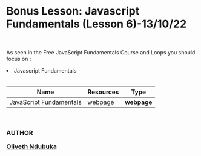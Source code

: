<h1>Bonus Lesson: Javascript Fundamentals (Lesson 6)-13/10/22</h1>

<br>
<p>As seen in the Free JavaScript Fundamentals Course and Loops you should focus on :</p>
<li>Javascript Fundamentals</li>

<br>

| Name | Resources | Type | 
| ---- | --------- | ---- | 
| JavaScript Fundamentals| [webpage](https://javascript.info/getting-started) | **webpage** | 


<br>
<h3>
AUTHOR

[Oliveth Ndubuka](https://github.com/oliveth96)